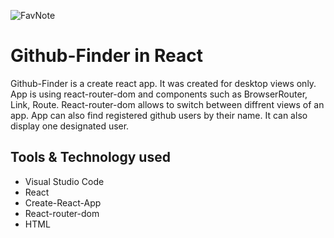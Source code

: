 ![FavNote](src/img/github-main.png)
# Github-Finder in React

Github-Finder is a create react app. It was created for desktop views only. App is using react-router-dom
and components such as BrowserRouter, Link, Route. React-router-dom allows to switch between diffrent views of an app.
App can also find registered github users by their name. It can also display one designated user.

## Tools & Technology used

- Visual Studio Code
- React
- Create-React-App
- React-router-dom
- HTML
